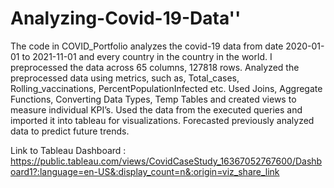 # Analyzing-Covid-19-Data''
The code in COVID_Portfolio analyzes the covid-19 data from date 2020-01-01 to 2021-11-01 and every country in the country in the world. I preprocessed the data across 65 columns, 127818 rows. Analyzed the preprocessed data using metrics, such as, Total_cases, Rolling_vaccinations, PercentPopulationInfected etc. Used Joins, Aggregate Functions, Converting Data Types, Temp Tables and created views to measure individual KPI’s. Used the data from the executed queries and imported it into tableau for visualizations. Forecasted 
previously analyzed data to predict future trends.


Link to Tableau Dashboard : https://public.tableau.com/views/CovidCaseStudy_16367052767600/Dashboard1?:language=en-US&:display_count=n&:origin=viz_share_link
